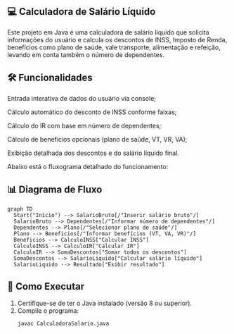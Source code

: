 ## 💻 Calculadora de Salário Líquido
Este projeto em Java é uma calculadora de salário líquido que solicita informações do usuário e calcula os descontos de INSS, Imposto de Renda, benefícios como plano de saúde, vale transporte, alimentação e refeição, levando em conta também o número de dependentes.

 ## 🛠️ Funcionalidades
Entrada interativa de dados do usuário via console;

Cálculo automático do desconto de INSS conforme faixas;

Cálculo do IR com base em número de dependentes;

Cálculo de benefícios opcionais (plano de saúde, VT, VR, VA);

Exibição detalhada dos descontos e do salário líquido final.

Abaixo está o fluxograma detalhado do funcionamento:

## 📊 Diagrama de Fluxo

```mermaid
graph TD
  Start("Início") --> SalarioBruto[/"Inserir salário bruto"/]
  SalarioBruto --> Dependentes[/"Informar número de dependentes"/]
  Dependentes --> Plano[/"Selecionar plano de saúde"/]
  Plano --> Beneficios[/"Informar benefícios (VT, VA, VR)"/]
  Beneficios --> CalculoINSS["Calcular INSS"]
  CalculoINSS --> CalculoIR["Calcular IR"]
  CalculoIR --> SomaDescontos["Somar todos os descontos"]
  SomaDescontos --> SalarioLiquido["Calcular salário líquido"]
  SalarioLiquido --> Resultado["Exibir resultado"]
```
## 🚀 Como Executar
1. Certifique-se de ter o Java instalado (versão 8 ou superior).
2. Compile o programa:
   ```bash
   javac CalculadoraSalario.java





